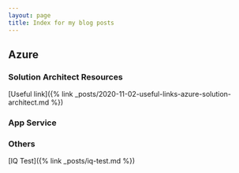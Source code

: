 ```yaml
---
layout: page
title: Index for my blog posts
---
```


## Azure

### Solution Architect Resources

[Useful link]({% link _posts/2020-11-02-useful-links-azure-solution-architect.md %})

### App Service

### Others

[IQ Test]({% link _posts/iq-test.md %})
